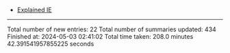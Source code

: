 - [Explained IE](markdown_files/Explained_IE.md)



 ************************************************* 
Total number of new entries: 22
Total number of summaries updated: 434
Finished at: 2024-05-03 02:41:02
Total time taken: 208.0 minutes 42.391541957855225 seconds
